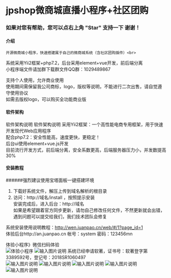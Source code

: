 # jpshop微商城直播小程序+社区团购
### 如果对您有帮助，您可以点右上角 "Star" 支持一下 谢谢！

#### 介绍
    开源微商城小程序，快速搭建属于自己的微商城系统（含社区团购插件）<br>
系统采用Yii2框架+php7.2，后台采用element+vue开发，前后端分离<br>
小程序端文件请加群下载群文件QQ群：1029489867

支持个人使用，允许商业使用<br>
使用期间需保留我公司商标，logo，版权等说明，不能进行二次出售，请自觉遵守使用协议<br>
如需去版权logo，可以购买全功能商业版<br>

#### 软件架构
软件架构说明
软件架构说明 采用Yii2框架：一个高性能电商专用框架，用于快速开发现代Web应用程序<br>
配合php7.2：安全性能高，速度更快，更稳定！<br>
后台ui使用element+vue.js开发 <br>
目前流行开发方式，前后端分离，安全系数更高，后端服务器压力小，并发数提高30%

#### 安装教程
######强烈建议使用宝塔面板一键搭建环境<br>
1.  下载好系统文件，解压上传到域名解析的根目录<br>
2.  访问：http://域名/install ，按照提示安装<br>
安装完成后，进入后台：http://域名<br>
如果是希望跟着官方同步更新，请勿自己修改任何文件，不然更新就会出错，遇到问题可以提交给我们，我们技术团队会修复<br>

系统安装使用说明教程：http://wen.juanpao.cn/web/#/1?page_id=1<br>
体验后台http://an.juanpao.cn   帐号：system  密码：123456mn


体验小程序》微信扫码体验<br>
![体验小程序](https://images.gitee.com/uploads/images/2020/0214/094433_e0de68fd_1843738.jpeg "322be14eb69cc07fdbe67476679f5491.jpg")
![输入图片说明](https://images.gitee.com/uploads/images/2020/0317/190503_efb386ea_1843738.jpeg "社区团购主图.jpg")
系统已经申请软著，证书号：软著登字第3389592号，登记号：2018SR1060497<br>
![输入图片说明](https://images.gitee.com/uploads/images/2020/0214/101331_cdbbdb66_1843738.png "1.png")
![输入图片说明](https://images.gitee.com/uploads/images/2020/0214/101343_b2011889_1843738.png "2.png")
![输入图片说明](https://images.gitee.com/uploads/images/2020/0214/101355_7de75117_1843738.png "3.png")
![输入图片说明](https://images.gitee.com/uploads/images/2020/0214/101404_27f15fc9_1843738.png "4.png")
![输入图片说明](https://images.gitee.com/uploads/images/2020/0317/190543_61cec198_1843738.jpeg "1_03.jpg")
